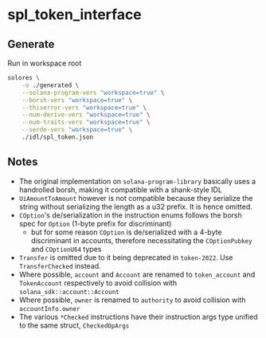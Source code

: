 # spl_token_interface

## Generate

Run in workspace root

```sh
solores \
    -o ./generated \
    --solana-program-vers "workspace=true" \
    --borsh-vers "workspace=true" \
    --thiserror-vers "workspace=true" \
    --num-derive-vers "workspace=true" \
    --num-traits-vers "workspace=true" \
    --serde-vers "workspace=true" \
    ./idl/spl_token.json
```

## Notes

- The original implementation on `solana-program-library` basically uses a handrolled borsh, making it compatible with a shank-style IDL
- `UiAmountToAmount` however is not compatible because they serialize the string without serializing the length as a u32 prefix. It is hence omitted.
- `COption`'s de/serialization in the instruction enums follows the borsh spec for `Option` (1-byte prefix for discriminant)
  - but for some reason `COption` is de/serialized with a 4-byte discriminant in accounts, therefore necessitating the `COptionPubkey` and `COptionU64` types
- `Transfer` is omitted due to it being deprecated in `token-2022`. Use `TransferChecked` instead.
- Where possible, `account` and `Account` are renamed to `token_account` and `TokenAccount` respectively to avoid collision with `solana_sdk::account::Account`
- Where possible, `owner` is renamed to `authority` to avoid collision with `accountInfo.owner`
- The various `*Checked` instructions have their instruction args type unified to the same struct, `CheckedOpArgs`
